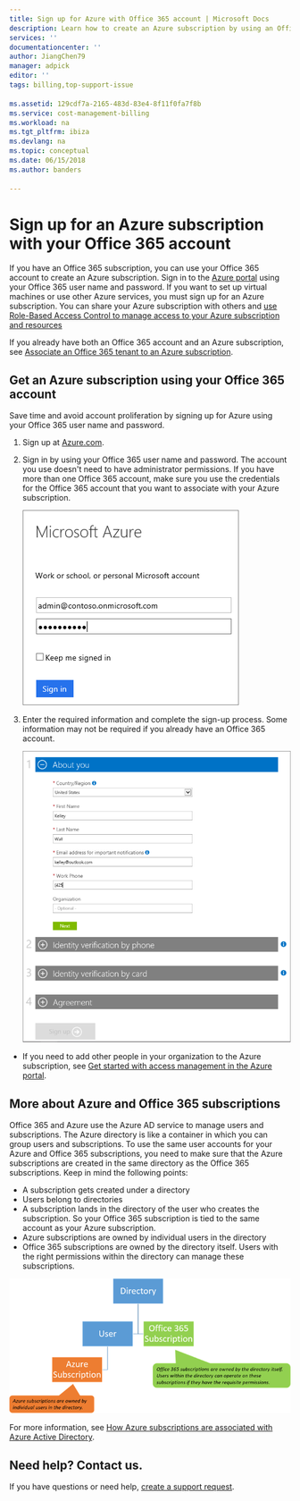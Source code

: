```yaml
---
title: Sign up for Azure with Office 365 account | Microsoft Docs
description: Learn how to create an Azure subscription by using an Office 365 account
services: ''
documentationcenter: ''
author: JiangChen79
manager: adpick
editor: ''
tags: billing,top-support-issue

ms.assetid: 129cdf7a-2165-483d-83e4-8f11f0fa7f8b
ms.service: cost-management-billing
ms.workload: na
ms.tgt_pltfrm: ibiza
ms.devlang: na
ms.topic: conceptual
ms.date: 06/15/2018
ms.author: banders

---
```

# Sign up for an Azure subscription with your Office 365 account
If you have an Office 365 subscription, you can use your Office 365 account to create an Azure subscription. Sign in to the [Azure portal](https://portal.azure.com/) using your Office 365 user name and password. If you want to set up virtual machines or use other Azure services, you must sign up for an Azure subscription. You can share your Azure subscription with others and [use Role-Based Access Control to manage access to your Azure subscription and resources](https://docs.microsoft.com/azure/role-based-access-control/role-assignments-portal)

If you already have both an Office 365 account and an Azure subscription, see [Associate an Office 365 tenant to an Azure subscription](../../active-directory/fundamentals/active-directory-how-subscriptions-associated-directory.md).

## Get an Azure subscription using your Office 365 account

Save time and avoid account proliferation by signing up for Azure using your Office 365 user name and password.

1. Sign up at [Azure.com](https://account.azure.com/signup?offer=MS-AZR-0044p&appId=docs).
2. Sign in by using your Office 365 user name and password. The account you use doesn't need to have administrator permissions. If you have more than one Office 365 account, make sure you use the credentials for the Office 365 account that you want to associate with your Azure subscription.

   ![Screenshot that shows the sign-in page.](./media/office-365-account-for-azure-subscription/billing-sign-in-with-office-365-account.png)

3. Enter the required information and complete the sign-up process. Some information may not be required if you already have an Office 365 account.

    ![Screenshot that shows the sign-up form.](./media/office-365-account-for-azure-subscription/billing-azure-sign-up-fill-information.png)

- If you need to add other people in your organization to the Azure subscription, see [Get started with access management in the Azure portal](../../role-based-access-control/overview.md).

## <a id="more-about-subs">More about Azure and Office 365 subscriptions</a>
Office 365 and Azure use the Azure AD service to manage users and subscriptions. The Azure directory is like a container in which you can group users and subscriptions. To use the same user accounts for your Azure and Office 365 subscriptions, you need to make sure that the Azure subscriptions are created in the same directory as the Office 365 subscriptions. Keep in mind the following points:

* A subscription gets created under a directory
* Users belong to directories
* A subscription lands in the directory of the user who creates the subscription. So your Office 365 subscription is tied to the same account as your Azure subscription.
* Azure subscriptions are owned by individual users in the directory
* Office 365 subscriptions are owned by the directory itself. Users with the right permissions within the directory can manage these subscriptions.

![Screenshot that shows the relationship of the directory, users, and subscriptions.](./media/office-365-account-for-azure-subscription/19-background-information.png)

For more information, see [How Azure subscriptions are associated with Azure Active Directory](../../active-directory/fundamentals/active-directory-how-subscriptions-associated-directory.md).

## Need help? Contact us.

If you have questions or need help,  [create a support request](https://go.microsoft.com/fwlink/?linkid=2083458).
